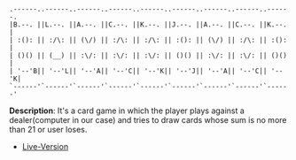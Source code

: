 ```
.------..------..------..------..------..------..------..------..------.
|B.--. ||L.--. ||A.--. ||C.--. ||K.--. ||J.--. ||A.--. ||C.--. ||K.--. |
| :(): || :/\: || (\/) || :/\: || :/\: || :(): || (\/) || :/\: || :(): |
| ()() || (__) || :\/: || :\/: || :\/: || ()() || :\/: || :\/: || ()() |
| '--'B|| '--'L|| '--'A|| '--'C|| '--'K|| '--'J|| '--'A|| '--'C|| '--'K|
`------'`------'`------'`------'`------'`------'`------'`------'`------'

```

**Description**: It's a card game in which the player plays against a dealer(computer in our case) and tries to draw cards whose sum is no more than 21 or user loses.

- [Live-Version](https://replit.com/@MihirMore1/blackjack-game?embed=1&output=1#main.py)
